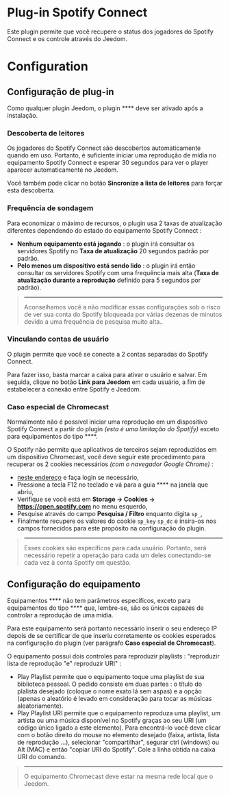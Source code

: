 # Plug-in Spotify Connect

Este plugin permite que você recupere o status dos jogadores do Spotify Connect e os controle através do Jeedom.

# Configuration

## Configuração de plug-in

Como qualquer plugin Jeedom, o plugin **** deve ser ativado após a instalação.

### Descoberta de leitores

Os jogadores do Spotify Connect são descobertos automaticamente quando em uso. Portanto, é suficiente iniciar uma reprodução de mídia no equipamento Spotify Connect e esperar 30 segundos para ver o player aparecer automaticamente no Jeedom.

Você também pode clicar no botão **Sincronize a lista de leitores** para forçar esta descoberta.

### Frequência de sondagem

Para economizar o máximo de recursos, o plugin usa 2 taxas de atualização diferentes dependendo do estado do equipamento Spotify Connect :

- **Nenhum equipamento está jogando** : o plugin irá consultar os servidores Spotify no **Taxa de atualização** 20 segundos padrão por padrão.
- **Pelo menos um dispositivo está sendo lido** : o plugin irá então consultar os servidores Spotify com uma frequência mais alta (**Taxa de atualização durante a reprodução** definido para 5 segundos por padrão).

>****
>
>Aconselhamos você a não modificar essas configurações sob o risco de ver sua conta do Spotify bloqueada por várias dezenas de minutos devido a uma frequência de pesquisa muito alta..

### Vinculando contas de usuário

O plugin permite que você se conecte a 2 contas separadas do Spotify Connect.

Para fazer isso, basta marcar a caixa para ativar o usuário e salvar. Em seguida, clique no botão **Link para Jeedom** em cada usuário, a fim de estabelecer a conexão entre Spotify e Jeedom.

### Caso especial de Chromecast

Normalmente não é possível iniciar uma reprodução em um dispositivo Spotify Connect a partir do plugin *(esta é uma limitação do Spotify)* exceto para equipamentos do tipo ****.

O Spotify não permite que aplicativos de terceiros sejam reproduzidos em um dispositivo Chromecast, você deve seguir este procedimento para recuperar os 2 cookies necessários *(com o navegador Google Chrome)* :

-  [neste endereço](https://open.spotify.com/) e faça login se necessário,
- Pressione a tecla F12 no teclado e vá para a guia **** na janela que abriu,
- Verifique se você está em **Storage → Cookies → https://open.spotify.com** no menu esquerdo,
- Pesquise através do campo **Pesquisa / Filtro** enquanto digita ``sp_``,
- Finalmente recupere os valores do cookie ``sp_key``  ``sp_dc`` e insira-os nos campos fornecidos para este propósito na configuração do plugin.

>****
>
>Esses cookies são específicos para cada usuário. Portanto, será necessário repetir a operação para cada um deles conectando-se cada vez à conta Spotify em questão.

## Configuração do equipamento

Equipamentos **** não tem parâmetros específicos, exceto para equipamentos do tipo **** que, lembre-se, são os únicos capazes de controlar a reprodução de uma mídia.

Para este equipamento será portanto necessário inserir o seu endereço IP depois de se certificar de que inseriu corretamente os cookies esperados na configuração do plugin (ver parágrafo **Caso especial de Chromecast**).

O equipamento possui dois controles para reproduzir playlists : "reproduzir lista de reprodução "e" reproduzir URI" :

- Play Playlist permite que o equipamento toque uma playlist de sua biblioteca pessoal. O pedido consiste em duas partes : o título do plalista desejado (coloque o nome exato lá sem aspas) e a opção (apenas o aleatório é levado em consideração para tocar as músicas aleatoriamente).
- Play Playlist URI permite que o equipamento reproduza uma playlist, um artista ou uma música disponível no Spotify graças ao seu URI (um código único ligado a este elemento). Para encontrá-lo você deve clicar com o botão direito do mouse no elemento desejado (faixa, artista, lista de reprodução ...), selecionar "compartilhar", segurar ctrl (windows) ou Alt (MAC) e então "copiar URI do Spotify". Cole a linha obtida na caixa URI do comando.

>****
>
>O equipamento Chromecast deve estar na mesma rede local que o Jeedom.
